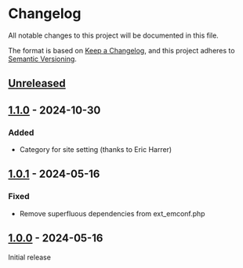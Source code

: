 # Changelog
All notable changes to this project will be documented in this file.

The format is based on [Keep a Changelog](https://keepachangelog.com/en/1.0.0/),
and this project adheres to [Semantic Versioning](https://semver.org/spec/v2.0.0.html).

## [Unreleased]

## [1.1.0] - 2024-10-30

### Added
- Category for site setting (thanks to Eric Harrer)

## [1.0.1] - 2024-05-16

### Fixed
- Remove superfluous dependencies from ext_emconf.php

## [1.0.0] - 2024-05-16

Initial release

[Unreleased]: https://github.com/brotkrueml/typo3-example-site-sets-compat/compare/v1.1.0...HEAD
[1.1.0]: https://github.com/brotkrueml/typo3-example-site-sets-compat/compare/v1.0.1...v1.1.0
[1.0.1]: https://github.com/brotkrueml/typo3-example-site-sets-compat/compare/v1.0.0...v1.0.1
[1.0.0]: https://github.com/brotkrueml/typo3-example-site-sets-compat/releases/tag/v1.0.0
